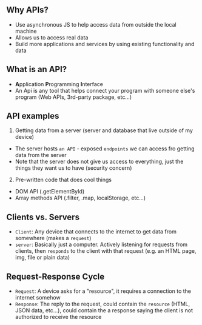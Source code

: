 ## Why APIs?
- Use asynchronous JS to help access data from outside the local machine
- Allows us to access real data
- Build more applications and services by using existing functionality and data

## What is an API? 
- **A**pplication **P**rogramming **I**nterface
- An Api is any tool that helps connect your program with someone else's program (Web APIs, 3rd-party package, etc...)

## API examples
1. Getting data from a server (server and database that live outside of my device)
- The server hosts `an API` - exposed `endpoints` we can access fro getting data from the server
- Note that the server does not give us access to everything, just the things they want us to have (security concern)

2. Pre-written code that does cool things
- DOM API (.getElementById)
- Array methods API (.filter, .map, localStorage, etc...)

## Clients vs. Servers
- `Client`: Any device that connects to the internet to get data from somewhere (makes a `request`)
- `server`: Basically just a computer. Actively listening for requests from clients, then `responds` to the client with that request (e.g. an HTML page, img, file or plain data)

## Request-Response Cycle
- `Request`: A device asks for a "resource", it requires a connection to the internet somehow
- `Response`: The reply to the request, could contain the `resource` (HTML, JSON data, etc...), could contain the a response saying the client is not authorized to receive the resource